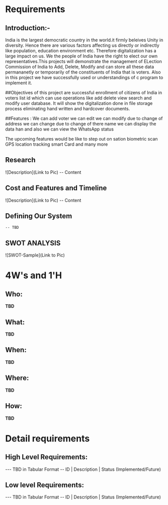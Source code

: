 
# Requirements


## Introduction:-
India is the largest democratic country in the world.it firmly beleives Unity in diversity. Hence there are various factors affecting us directly or indirectly like  population, education environment etc. Therefore digitalization has a large impact on us. We the people of India have the right to elect our own representatives.This projects will demonstrate the management of ELection Commission  of India to Add, Delete, Modify and can store all these data permananetly or temporarily of the constituents of India that is voters.
Also in this project we have successfully used or understandings of c program to implement it.



##Objectives of this project are successful enrollment of citizens of India in voters list id which can use operations like add delete view search and modify user database.
 It will show the digitalization done in file storage process eliminating hand written and hardcover documents.


##Features :
We can add voter
we can edit 
we can modify 
        due to change of address we can change 
        due to change of there name we can 
display the data han and also 
we can view the WhatsApp status


The upcoming features would be like to step out on sation biometric scan GPS location tracking smart Card and many more


## Research
![Description](Link to Pic)
-- Content 
## Cost and Features and Timeline
![Description](Link to Pic)
-- Content 
## Defining Our System
    -- TBD
## SWOT ANALYSIS
![SWOT-Sample](Link to Pic)

# 4W&#39;s and 1&#39;H

## Who:

**TBD**

## What:

**TBD**

## When:

**TBD**

## Where:

**TBD**

## How:

**TBD**

# Detail requirements
## High Level Requirements:
--- TBD in Tabular Format 
-- ID | Description | Status (Implemented/Future)


##  Low level Requirements:
--- TBD in Tabular Format 
-- ID | Description | Status (Implemented/Future)

